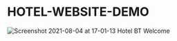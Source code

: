 ﻿# HOTEL-WEBSITE-DEMO
![Screenshot 2021-08-04 at 17-01-13 Hotel BT Welcome](https://user-images.githubusercontent.com/61863033/128173952-51630be4-fe69-4545-a6d0-7a00948e7f67.png)
